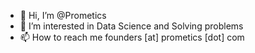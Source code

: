 - 👋 Hi, I’m @Prometics
- 👀 I’m interested in Data Science and Solving problems
- 📫 How to reach me founders [at] prometics [dot] com

<!---
Prometics/Prometics is a ✨ special ✨ repository because its `README.md` (this file) appears on your GitHub profile.
You can click the Preview link to take a look at your changes.
--->
